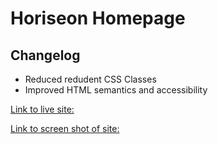 # Horiseon Homepage

## Changelog
- Reduced redudent CSS Classes
- Improved HTML semantics and accessibility

[Link to live site:](google.com)

[Link to screen shot of site:](https://imgur.com/a/ZnNbihl)